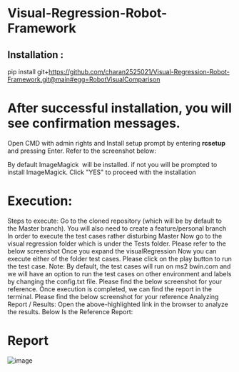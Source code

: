 # Visual-Regression-Robot-Framework

## Installation :
pip install git+https://github.com/charan2525021/Visual-Regression-Robot-Framework.git@main#egg=RobotVisualComparison


# After successful installation, you will see confirmation messages.
Open CMD with admin rights and Install setup prompt by entering **rcsetup** and pressing Enter. Refer to the screenshot below:

By default ImageMagick  will be installed. if not you will be prompted to install ImageMagick. Click "YES" to proceed with the installation




# Execution:
Steps to execute:
Go to the cloned repository (which will be by default to the Master branch).
You will also need to create a feature/personal branch In order to execute the test cases rather disturbing Master
Now go to the visual regression folder which is under the Tests folder. Please refer to the below screenshot
Once you expand the visualRegression
Now you can execute either of the folder test cases. Please click on the play button to run the test case.
Note: By default, the test cases will run on ms2 bwin.com and we will have an option to run the test cases on other environment and labels by changing the config.txt file. Please find the below screenshot for your reference.
Once execution is completed, we can find the report in the terminal. Please find the below screenshot for your reference
Analyzing Report / Results:
Open the above-highlighted link in the browser to analyze the results.
Below Is the Reference Report:
# Report
![image](https://github.com/user-attachments/assets/98bf1dfb-29b3-4d70-a599-5ecf763cf662)
